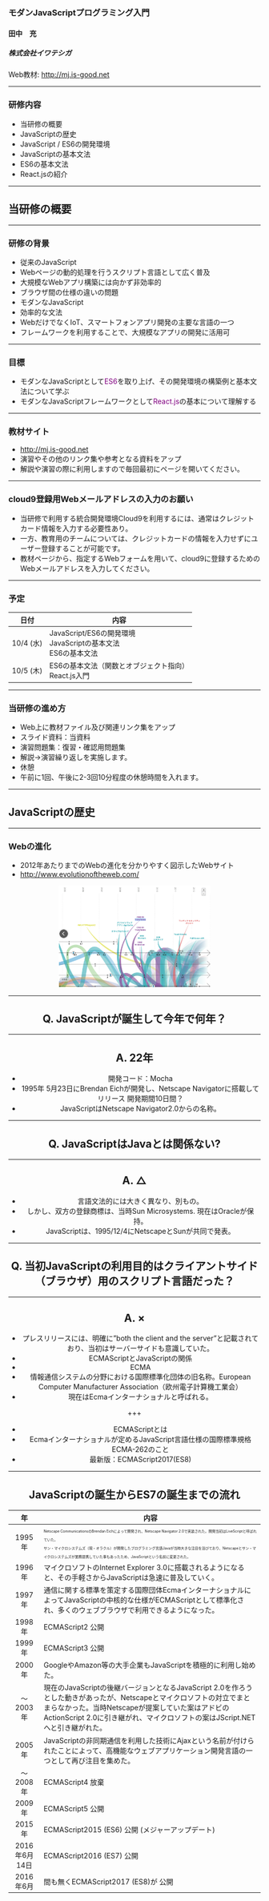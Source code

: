 ### モダンJavaScriptプログラミング入門

#### 田中　充
##### 株式会社イワテシガ

Web教材: http://mj.is-good.net

---
### 研修内容

- 当研修の概要
- JavaScriptの歴史
- JavaScript / ES6の開発環境
- JavaScriptの基本文法
- ES6の基本文法
- React.jsの紹介

---
## 当研修の概要

---
### 研修の背景
- 従来のJavaScript
 - Webページの動的処理を行うスクリプト言語として広く普及
 - 大規模なWebアプリ構築には向かず非効率的
 - ブラウザ間の仕様の違いの問題
- モダンなJavaScript
 - 効率的な文法
 - WebだけでなくIoT、スマートフォンアプリ開発の主要な言語の一つ
 - フレームワークを利用することで、大規模なアプリの開発に活用可

---

### 目標
- モダンなJavaScriptとして<span style="color:purple">ES6</span>を取り上げ、その開発環境の構築例と基本文法について学ぶ
- モダンなJavaScriptフレームワークとして<span style="color:purple">React.js</span>の基本について理解する

---

### 教材サイト
- http://mj.is-good.net
- 演習やその他のリンク集や参考となる資料をアップ
- 解説や演習の際に利用しますので毎回最初にページを開いてください。


---
### cloud9登録用Webメールアドレスの入力のお願い
- 当研修で利用する統合開発環境Cloud9を利用するには、通常はクレジットカード情報を入力する必要性あり。
- 一方、教育用のチームについては、クレジットカードの情報を入力せずにユーザー登録することが可能です。
- 教材ページから、指定するWebフォームを用いて、cloud9に登録するためのWebメールアドレスを入力してください。

---
### 予定

| 日付 | 内容 |
| :---: | --- |
| 10/4 (水)| JavaScript/ES6の開発環境<br />JavaScriptの基本文法<br />ES6の基本文法|
| 10/5 (木)| ES6の基本文法（関数とオブジェクト指向）<br />React.js入門|

---
### 当研修の進め方
- Web上に教材ファイル及び関連リンク集をアップ
- スライド資料：当資料
- 演習問題集：復習・確認用問題集
- 解説→演習繰り返しを実施します。
- 休憩
 - 午前に1回、午後に2-3回10分程度の休憩時間を入れます。

---

## JavaScriptの歴史

---
### Webの進化
- 2012年あたりまでのWebの進化を分かりやすく図示したWebサイト
- http://www.evolutionoftheweb.com/
<div width="100%" align="center">
<img alt="Evolution of the Web" src="assets/PITCHME-d9545.png" width="60%" >

---
## Q. JavaScriptが誕生して今年で何年？

---

## A. 22年
- 開発コード：Mocha
- 1995年 5月23日にBrendan Eichが開発し、Netscape Navigatorに搭載してリリース
開発期間10日間？
- JavaScriptはNetscape Navigator2.0からの名称。

---
## Q. JavaScriptはJavaとは関係ない?

---

## A. △
- 言語文法的には大きく異なり、別もの。
- しかし、双方の登録商標は、当時Sun Microsystems. 現在はOracleが保持。
- JavaScriptは、1995/12/4にNetscapeとSunが共同で発表。

---
## Q. 当初JavaScriptの利用目的はクライアントサイド（ブラウザ）用のスクリプト言語だった？

---
## A. ×
- プレスリリースには、明確に”both the client and the server”と記載されており、当初はサーバーサイドも意識していた。
- ECMAScriptとJavaScriptの関係
- ECMA
 - 情報通信システムの分野における国際標準化団体の旧名称。European Computer Manufacturer Association（欧州電子計算機工業会）
 - 現在はEcmaインターナショナルと呼ばれる。

+++

- ECMAScriptとは
 - Ecmaインターナショナルが定めるJavaScript言語仕様の国際標準規格ECMA-262のこと
 - 最新版：ECMAScript2017(ES8)

---
## JavaScriptの誕生からES7の誕生までの流れ

| 年 | 内容 |
| :---: | --------- |
| 1995年 | <span style="font-size: 0.5em">Netscape CommunicationsのBrendan Eichによって開発され、Netscape Navigator 2.0で実装された。開発当初はLiveScriptと呼ばれていた。<br />サン・マイクロシステムズ（現・オラクル）が開発したプログラミング言語Javaが当時大きな注目を浴びており、Netscapeとサン・マイクロシステムズが業務提携していた事もあったため、JavaScriptという名前に変更された。<span>|
| 1996年 | マイクロソフトのInternet Explorer 3.0に搭載されるようになると、その手軽さからJavaScriptは急速に普及していく。 |
| 1997年	| 通信に関する標準を策定する国際団体EcmaインターナショナルによってJavaScriptの中核的な仕様がECMAScriptとして標準化され、多くのウェブブラウザで利用できるようになった。|
| 1998年	| ECMAScript2 公開
| 1999年	| ECMAScript3 公開
| 2000年	| GoogleやAmazon等の大手企業もJavaScriptを積極的に利用し始めた。
| 〜2003年 | 現在のJavaScriptの後継バージョンとなるJavaScript 2.0を作ろうとした動きがあったが、Netscapeとマイクロソフトの対立でまとまらなかった。当時Netscapeが提案していた案はアドビのActionScript 2.0に引き継がれ、マイクロソフトの案はJScript.NETへと引き継がれた。
| 2005年	| JavaScriptの非同期通信を利用した技術にAjaxという名前が付けられたことによって、高機能なウェブアプリケーション開発言語の一つとして再び注目を集めた。
| 〜2008年 | ECMAScript4 放棄
| 2009年	| ECMAScript5 公開
| 2015年	| ECMAScript2015 (ES6) 公開  (メジャーアップデート)
| 2016年6月14日 | ECMAScript2016 (ES7) 公開
| 2016年6月 | 間も無くECMAScript2017 (ES8)が 公開
